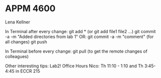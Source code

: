 # APPM 4600
Lena Kellner

In Terminal after every change:
git add * (or git add file1 file2 ...)
git commit -a -m "Added directories from lab 1"
OR: git commit -a -m "comment" (for all changes)
git push

In Terminal before every change:
git pull (to get the remote changes of colleagues)

Other interesting tips: Lab2!
Office Hours Nico: Th 11:10 - 1:10 and Th 3:45-4:45 in ECCR 215
